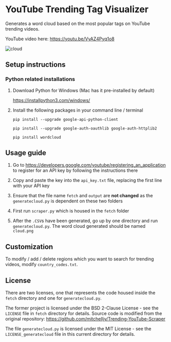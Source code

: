 # YouTube Trending Tag Visualizer 

Generates a word cloud based on the most popular tags on YouTube trending videos.

YouTube video here: https://youtu.be/VyAZ4Pyq1o8

![cloud](https://user-images.githubusercontent.com/65105330/82687768-5002c480-9c8a-11ea-836f-321b16661cbd.png)

## Setup instructions

### Python related installations
1. Download Python for Windows (Mac has it pre-installed by default) 

   https://installpython3.com/windows/

2. Install the following packages in your command line / terminal

   `pip install --upgrade google-api-python-client`
   
   `pip install --upgrade google-auth-oauthlib google-auth-httplib2`
   
   `pip install wordcloud`

## Usage guide

1. Go to https://developers.google.com/youtube/registering_an_application to register for an API key by following the instructions there

2. Copy and paste the key into the `api_key.txt` file, replacing the first line with your API key

3. Ensure that the file name `fetch` and `output` are **not changed** as the `generatecloud.py` is dependent on these two folders

4. First run `scraper.py` which is housed in the `fetch` folder

5. After the `.CSV`s have been generated, go up by one directory and run `generatecloud.py`. The word cloud generated should be named `cloud.png`

## Customization

To modify / add / delete regions which you want to search for trending videos, modify `country_codes.txt`. 

## License
There are two licenses, one that represents the code housed inside the `fetch` directory and one for `generatecloud.py`. 

The former project is licensed under the BSD 2-Clause License - see the `LICENSE` file in `fetch` directory for details.
Source code is modified from the original repository: https://github.com/mitchelljy/Trending-YouTube-Scraper

The file `generatecloud.py` is licensed under the MIT License - see the `LICENSE_generatecloud` file in this current directory for details.
